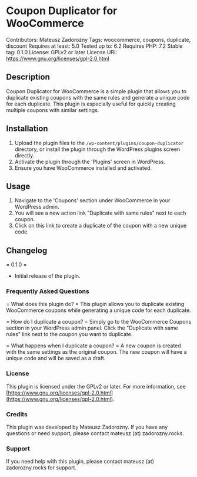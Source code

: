 # Coupon Duplicator for WooCommerce
Contributors: Mateusz Zadorożny
Tags: woocommerce, coupons, duplicate, discount
Requires at least: 5.0
Tested up to: 6.2
Requires PHP: 7.2
Stable tag: 0.1.0
License: GPLv2 or later
License URI: https://www.gnu.org/licenses/gpl-2.0.html

## Description

Coupon Duplicator for WooCommerce is a simple plugin that allows you to duplicate existing coupons with the same rules and generate a unique code for each duplicate. This plugin is especially useful for quickly creating multiple coupons with similar settings.

## Installation

1. Upload the plugin files to the `/wp-content/plugins/coupon-duplicator` directory, or install the plugin through the WordPress plugins screen directly.
2. Activate the plugin through the 'Plugins' screen in WordPress.
3. Ensure you have WooCommerce installed and activated.

## Usage

1. Navigate to the 'Coupons' section under WooCommerce in your WordPress admin.
2. You will see a new action link "Duplicate with same rules" next to each coupon.
3. Click on this link to create a duplicate of the coupon with a new unique code.

## Changelog

= 0.1.0 =
* Initial release of the plugin.

### Frequently Asked Questions

= What does this plugin do? =
This plugin allows you to duplicate existing WooCommerce coupons while generating a unique code for each duplicate.

= How do I duplicate a coupon? =
Simply go to the WooCommerce Coupons section in your WordPress admin panel. Click the "Duplicate with same rules" link next to the coupon you want to duplicate.

= What happens when I duplicate a coupon? =
A new coupon is created with the same settings as the original coupon. The new coupon will have a unique code and will be saved as a draft.

### License

This plugin is licensed under the GPLv2 or later. For more information, see [https://www.gnu.org/licenses/gpl-2.0.html](https://www.gnu.org/licenses/gpl-2.0.html).

### Credits

This plugin was developed by Mateusz Zadorożny. If you have any questions or need support, please contact mateusz (at) zadorozny.rocks.

### Support

If you need help with this plugin, please contact mateusz (at) zadorozny.rocks for support.